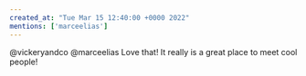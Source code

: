```yaml
---
created_at: "Tue Mar 15 12:40:00 +0000 2022"
mentions: ['marceelias']
---
```


@vickeryandco @marceelias Love that! It really is a great place to meet cool people!